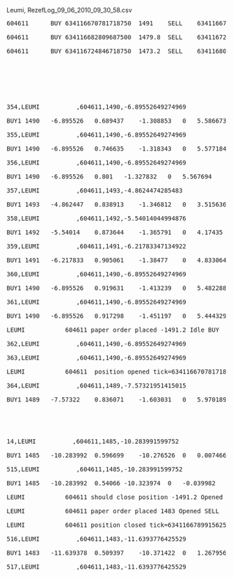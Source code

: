 Leumi, RezefLog\_09\_06\_2010\_09\_30\_58.csv
<pre>
604611		BUY	634116670781718750	1491	SELL	634116678991562500	1483	(0.537)	1.154<br>
604611		BUY	634116682809687500	1479.8	SELL	634116720059062500	1474	(0.392)	1.203<br>
604611		BUY	634116724846718750	1473.2	SELL	634116809060781250	1486	0.869	0.828<br>
<br>
<br>
<br>
354,LEUMI          ,604611,1490,-6.89552649274969<br>
BUY1 1490	-6.895526	0.689437	-1.308853	0	5.586673	2.25924	1500.175<br>
355,LEUMI          ,604611,1490,-6.89552649274969<br>
BUY1 1490	-6.895526	0.746635	-1.318343	0	5.577184	2.25924	1500.175<br>
356,LEUMI          ,604611,1490,-6.89552649274969<br>
BUY1 1490	-6.895526	0.801	-1.327832	0	5.567694	2.25924	1500.175<br>
357,LEUMI          ,604611,1493,-4.8624474285483<br>
BUY1 1493	-4.862447	0.838913	-1.346812	0	3.515636	2.25924	1500.175<br>
358,LEUMI          ,604611,1492,-5.54014044994876<br>
BUY1 1492	-5.54014	0.873644	-1.365791	0	4.17435	2.25924	1500.175<br>
359,LEUMI          ,604611,1491,-6.21783347134922<br>
BUY1 1491	-6.217833	0.905061	-1.38477	0	4.833064	2.25924	1500.175<br>
360,LEUMI          ,604611,1490,-6.89552649274969<br>
BUY1 1490	-6.895526	0.919631	-1.413239	0	5.482288	2.25924	1500.175<br>
361,LEUMI          ,604611,1490,-6.89552649274969<br>
BUY1 1490	-6.895526	0.917298	-1.451197	0	5.444329	2.25924	1500.175<br>
LEUMI           604611 paper order placed -1491.2 Idle BUY<br>
362,LEUMI          ,604611,1490,-6.89552649274969<br>
363,LEUMI          ,604611,1490,-6.89552649274969<br>
LEUMI           604611  position opened tick=634116670781718750 line=363 entry=-1491<br>
364,LEUMI          ,604611,1489,-7.57321951415015<br>
BUY1 1489	-7.57322	0.836071	-1.603031	0	5.970189	2.25924	1500.175<br>
<br>
<br>
14,LEUMI          ,604611,1485,-10.283991599752<br>
BUY1 1485	-10.283992	0.596699	-10.276526	0	0.007466	2.25924	1500.175<br>
515,LEUMI          ,604611,1485,-10.283991599752<br>
BUY1 1485	-10.283992	0.54066	-10.323974	0	-0.039982	2.25924	1500.175<br>
LEUMI           604611 should close position -1491.2 Opened BUY line=515<br>
LEUMI           604611 paper order placed 1483 Opened SELL<br>
LEUMI           604611 position closed tick=634116678991562500 line=515 exit=1483 p=-0.00536552649228706 av=-0.00536552649228706<br>
516,LEUMI          ,604611,1483,-11.6393776425529<br>
BUY1 1483	-11.639378	0.509397	-10.371422	0	1.267956	2.25924	1500.175<br>
517,LEUMI          ,604611,1483,-11.6393776425529<br>
<br>
<br>
</pre>